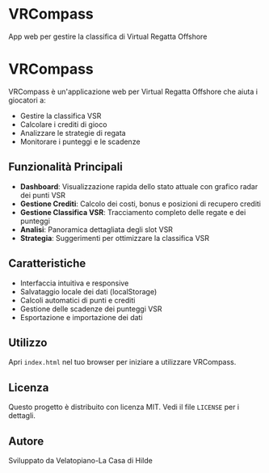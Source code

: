 # VRCompass
App web per gestire la classifica di Virtual Regatta Offshore
# VRCompass

VRCompass è un'applicazione web per Virtual Regatta Offshore che aiuta i giocatori a:
- Gestire la classifica VSR
- Calcolare i crediti di gioco
- Analizzare le strategie di regata
- Monitorare i punteggi e le scadenze

## Funzionalità Principali

- **Dashboard**: Visualizzazione rapida dello stato attuale con grafico radar dei punti VSR
- **Gestione Crediti**: Calcolo dei costi, bonus e posizioni di recupero crediti
- **Gestione Classifica VSR**: Tracciamento completo delle regate e dei punteggi
- **Analisi**: Panoramica dettagliata degli slot VSR
- **Strategia**: Suggerimenti per ottimizzare la classifica VSR

## Caratteristiche

- Interfaccia intuitiva e responsive
- Salvataggio locale dei dati (localStorage)
- Calcoli automatici di punti e crediti
- Gestione delle scadenze dei punteggi VSR
- Esportazione e importazione dei dati

## Utilizzo

Apri `index.html` nel tuo browser per iniziare a utilizzare VRCompass.

## Licenza

Questo progetto è distribuito con licenza MIT. Vedi il file `LICENSE` per i dettagli.

## Autore

Sviluppato da Velatopiano-La Casa di Hilde
